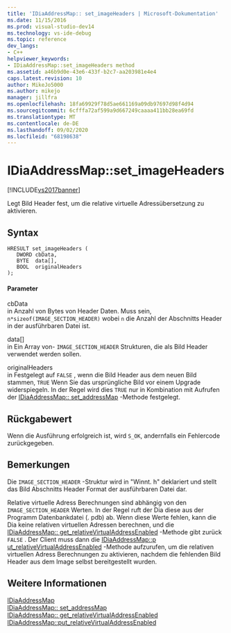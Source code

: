 ```yaml
---
title: 'IDiaAddressMap:: set_imageHeaders | Microsoft-Dokumentation'
ms.date: 11/15/2016
ms.prod: visual-studio-dev14
ms.technology: vs-ide-debug
ms.topic: reference
dev_langs:
- C++
helpviewer_keywords:
- IDiaAddressMap::set_imageHeaders method
ms.assetid: a46b9d0e-43e6-433f-b2c7-aa203981e4e4
caps.latest.revision: 10
author: MikeJo5000
ms.author: mikejo
manager: jillfra
ms.openlocfilehash: 18fa69929f78d5ae661169a09db97697d98f4d94
ms.sourcegitcommit: 6cfffa72af599a9d667249caaaa411bb28ea69fd
ms.translationtype: MT
ms.contentlocale: de-DE
ms.lasthandoff: 09/02/2020
ms.locfileid: "68198638"
---
```

# <a name="idiaaddressmapset_imageheaders"></a>IDiaAddressMap::set_imageHeaders
[!INCLUDE[vs2017banner](../../includes/vs2017banner.md)]

Legt Bild Header fest, um die relative virtuelle Adressübersetzung zu aktivieren.  
  
## <a name="syntax"></a>Syntax  
  
```cpp#  
HRESULT set_imageHeaders (   
   DWORD cbData,  
   BYTE  data[],  
   BOOL  originalHeaders  
);  
```  
  
#### <a name="parameters"></a>Parameter  
 cbData  
 in Anzahl von Bytes von Header Daten. Muss sein, `n*sizeof(IMAGE_SECTION_HEADER)` wobei `n` die Anzahl der Abschnitts Header in der ausführbaren Datei ist.  
  
 data[]  
 in Ein Array von-  `IMAGE_SECTION_HEADER` Strukturen, die als Bild Header verwendet werden sollen.  
  
 originalHeaders  
 in Festgelegt auf `FALSE` , wenn die Bild Header aus dem neuen Bild stammen, `TRUE` Wenn Sie das ursprüngliche Bild vor einem Upgrade widerspiegeln. In der Regel wird dies `TRUE` nur in Kombination mit Aufrufen der [IDiaAddressMap:: set_addressMap](../../debugger/debug-interface-access/idiaaddressmap-set-addressmap.md) -Methode festgelegt.  
  
## <a name="return-value"></a>Rückgabewert  
 Wenn die Ausführung erfolgreich ist, wird `S_OK`, andernfalls ein Fehlercode zurückgegeben.  
  
## <a name="remarks"></a>Bemerkungen  
 Die `IMAGE_SECTION_HEADER` -Struktur wird in "Winnt. h" deklariert und stellt das Bild Abschnitts Header Format der ausführbaren Datei dar.  
  
 Relative virtuelle Adress Berechnungen sind abhängig von den `IMAGE_SECTION_HEADER` Werten. In der Regel ruft der Dia diese aus der Programm Datenbankdatei (. pdb) ab. Wenn diese Werte fehlen, kann die Dia keine relativen virtuellen Adressen berechnen, und die [IDiaAddressMap:: get_relativeVirtualAddressEnabled](../../debugger/debug-interface-access/idiaaddressmap-get-relativevirtualaddressenabled.md) -Methode gibt zurück `FALSE` . Der Client muss dann die [IDiaAddressMap::p ut_relativeVirtualAddressEnabled](../../debugger/debug-interface-access/idiaaddressmap-put-relativevirtualaddressenabled.md) -Methode aufzurufen, um die relativen virtuellen Adress Berechnungen zu aktivieren, nachdem die fehlenden Bild Header aus dem Image selbst bereitgestellt wurden.  
  
## <a name="see-also"></a>Weitere Informationen  
 [IDiaAddressMap](../../debugger/debug-interface-access/idiaaddressmap.md)   
 [IDiaAddressMap:: set_addressMap](../../debugger/debug-interface-access/idiaaddressmap-set-addressmap.md)   
 [IDiaAddressMap:: get_relativeVirtualAddressEnabled](../../debugger/debug-interface-access/idiaaddressmap-get-relativevirtualaddressenabled.md)   
 [IDiaAddressMap::put_relativeVirtualAddressEnabled](../../debugger/debug-interface-access/idiaaddressmap-put-relativevirtualaddressenabled.md)
